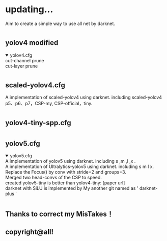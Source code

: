 # updating...

Aim to create a simple way to use all net by darknet.
#
## yolov4 modified
<details open>
<summary> yolov4.cfg </summary>
cut-channel prune<br> 
cut-layer prune<br>
</details>

#
## scaled-yolov4.cfg
A implementation of scaled-yolov4 using darknet. including scaled-yolov4 p5、p6、p7，CSP-my, CSP-official，tiny.<br>

#
## yolov4-tiny-spp.cfg

#
## yolov5.cfg 
<details open>
<summary> yolov5.cfg </summary>
A implementation of yolov5 using darknet. including  s ,m ,l ,x .<br>  
A implementation of Ultralytics-yolov5 using darknet. including s m l x. <br>  
Replace the Focus() by conv with stride=2 and groups=3.<br>
Merged two head-convs of the CSP to speed.<br>  
created yolov5-tiny is better than yolov4-tiny: [paper url]<br>
darknet with SiLU is implemented by  My another git named as ' darknet-plus ' <br> 
</details>

# 
## Thanks to correct my MisTakes！<br>  
## copyright@all!